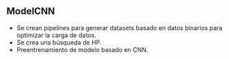 ## ModelCNN
*  Se crean pipelines para generar datasets basado en datos binarios para optimizar la carga de datos.
*  Se crea una búsqueda de HP.
*  Preentrenamiento de modelo basado en CNN.
